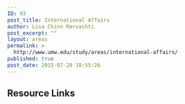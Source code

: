 ```yaml
---
ID: 93
post_title: International Affairs
author: Lisa Chinn Marvashti
post_excerpt: ""
layout: areas
permalink: >
  http://www.umw.edu/study/areas/international-affairs/
published: true
post_date: 2015-07-28 18:55:26
---
```


<!-- Types Custom Fields: -->

<!-- resource-links -->
<h2>Resource Links</h2>
<!-- End resource-links -->

<!-- End Types Custom Fields -->